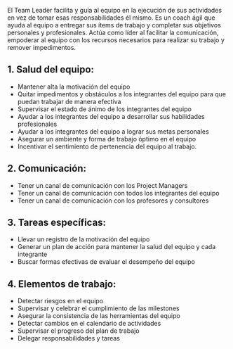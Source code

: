El Team Leader facilita y guía al equipo en la ejecución de sus actividades en vez de tomar esas responsabilidades él mismo. Es un coach ágil que ayuda al equipo a entregar sus ítems de trabajo y completar sus objetivos personales y profesionales. Actúa como líder al facilitar la comunicación, empoderar al equipo con los recursos necesarios para realizar su trabajo y remover impedimentos.

## 1. Salud del equipo:
+ Mantener alta la motivación del equipo
+ Quitar impedimentos y obstáculos a los integrantes del equipo para que puedan trabajar de manera efectiva
+ Supervisar el estado de ánimo de los integrantes del equipo
+ Ayudar a los integrantes del equipo a desarrollar sus habilidades profesionales
+ Ayudar a los integrantes del equipo a lograr sus metas personales
+ Asegurar un ambiente y forma de trabajo óptimo en el equipo
+ Incentivar el sentimiento de pertenencia del equipo al trabajo.

## 2. Comunicación:
+ Tener un canal de comunicación con los Project Managers
+ Tener un canal de comunicación con todos los integrantes del equipo
+ Tener un canal de comunicación con los profesores y consultores

## 3. Tareas específicas:
+ Llevar un registro de la motivación del equipo
+ Generar un plan de acción para mantener la salud del equipo y cada integrante
+ Buscar formas efectivas de evaluar el desempeño del equipo

## 4. Elementos de trabajo:
+ Detectar riesgos en el equipo
+ Supervisar y celebrar el cumplimiento de las milestones
+ Asegurar la consistencia de las herramientas del equipo
+ Detectar cambios en el calendario de actividades
+ Supervisar el progreso del plan de trabajo
+ Delegar responsabilidades y tareas
